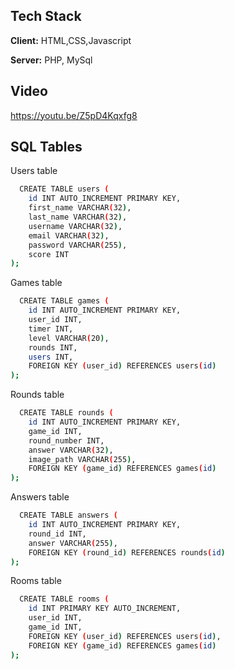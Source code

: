 
## Tech Stack

**Client:** HTML,CSS,Javascript

**Server:** PHP, MySql



## Video 

https://youtu.be/Z5pD4Kqxfg8

## SQL Tables

Users table 

```bash
  CREATE TABLE users (
    id INT AUTO_INCREMENT PRIMARY KEY,
    first_name VARCHAR(32),
    last_name VARCHAR(32),
    username VARCHAR(32),
    email VARCHAR(32),
    password VARCHAR(255),
    score INT
);
```

Games table 

```bash
  CREATE TABLE games (
    id INT AUTO_INCREMENT PRIMARY KEY,
    user_id INT,
    timer INT,
    level VARCHAR(20),
    rounds INT,
    users INT,
    FOREIGN KEY (user_id) REFERENCES users(id)
);
```

Rounds table 

```bash
  CREATE TABLE rounds (
    id INT AUTO_INCREMENT PRIMARY KEY,
    game_id INT,
    round_number INT,
    answer VARCHAR(32),
    image_path VARCHAR(255),
    FOREIGN KEY (game_id) REFERENCES games(id)
);
```

Answers table 

```bash
  CREATE TABLE answers (
    id INT AUTO_INCREMENT PRIMARY KEY,
    round_id INT,
    answer VARCHAR(255),
    FOREIGN KEY (round_id) REFERENCES rounds(id)
);
```


Rooms table 

```bash
  CREATE TABLE rooms (
    id INT PRIMARY KEY AUTO_INCREMENT,
    user_id INT,
    game_id INT,
    FOREIGN KEY (user_id) REFERENCES users(id),
    FOREIGN KEY (game_id) REFERENCES games(id)
);
```



